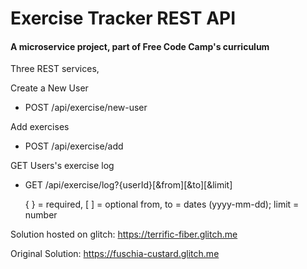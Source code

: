 # Exercise Tracker REST API

#### A microservice project, part of Free Code Camp's curriculum

Three REST services,

Create a New User
- POST /api/exercise/new-user

Add exercises
- POST /api/exercise/add

GET Users's exercise log
- GET /api/exercise/log?{userId}[&from][&to][&limit]

  { } = required, [ ] = optional
  from, to = dates (yyyy-mm-dd); limit = number

Solution hosted on glitch: https://terrific-fiber.glitch.me

Original Solution: https://fuschia-custard.glitch.me
